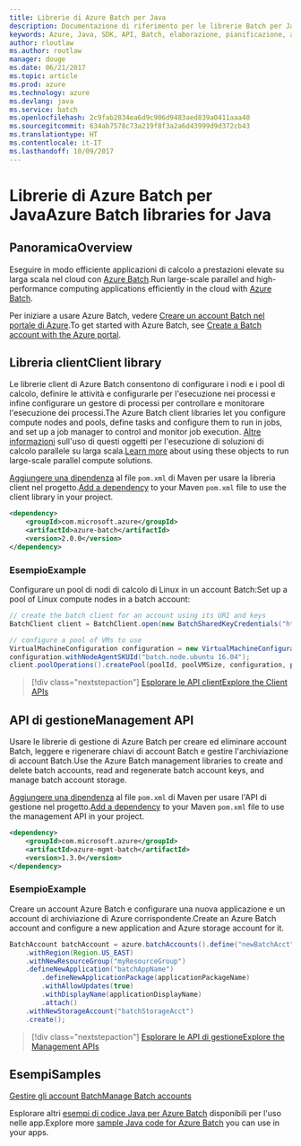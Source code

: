 ```yaml
---
title: Librerie di Azure Batch per Java
description: Documentazione di riferimento per le librerie Batch per Java
keywords: Azure, Java, SDK, API, Batch, elaborazione, pianificazione, a esecuzione prolungata
author: rloutlaw
ms.author: routlaw
manager: douge
ms.date: 06/21/2017
ms.topic: article
ms.prod: azure
ms.technology: azure
ms.devlang: java
ms.service: batch
ms.openlocfilehash: 2c9fab2834ea6d9c906d9483aed839a0411aaa40
ms.sourcegitcommit: 634ab7578c73a219f8f3a2a6d43999d9d372cb43
ms.translationtype: HT
ms.contentlocale: it-IT
ms.lasthandoff: 10/09/2017
---
```

# <a name="azure-batch-libraries-for-java"></a><span data-ttu-id="bbd70-104">Librerie di Azure Batch per Java</span><span class="sxs-lookup"><span data-stu-id="bbd70-104">Azure Batch libraries for Java</span></span>

## <a name="overview"></a><span data-ttu-id="bbd70-105">Panoramica</span><span class="sxs-lookup"><span data-stu-id="bbd70-105">Overview</span></span>

<span data-ttu-id="bbd70-106">Eseguire in modo efficiente applicazioni di calcolo a prestazioni elevate su larga scala nel cloud con [Azure Batch](/azure/batch/batch-technical-overview).</span><span class="sxs-lookup"><span data-stu-id="bbd70-106">Run large-scale parallel and high-performance computing applications efficiently in the cloud with [Azure Batch](/azure/batch/batch-technical-overview).</span></span>   

<span data-ttu-id="bbd70-107">Per iniziare a usare Azure Batch, vedere [Creare un account Batch nel portale di Azure](/azure/batch/batch-account-create-portal).</span><span class="sxs-lookup"><span data-stu-id="bbd70-107">To get started with Azure Batch, see [Create a Batch account with the Azure portal](/azure/batch/batch-account-create-portal).</span></span>

## <a name="client-library"></a><span data-ttu-id="bbd70-108">Libreria client</span><span class="sxs-lookup"><span data-stu-id="bbd70-108">Client library</span></span>

<span data-ttu-id="bbd70-109">Le librerie client di Azure Batch consentono di configurare i nodi e i pool di calcolo, definire le attività e configurarle per l'esecuzione nei processi e infine configurare un gestore di processi per controllare e monitorare l'esecuzione dei processi.</span><span class="sxs-lookup"><span data-stu-id="bbd70-109">The Azure Batch client libraries let you configure compute nodes and pools, define tasks and configure them to run in jobs, and set up a job manager to control and monitor job execution.</span></span> <span data-ttu-id="bbd70-110">[Altre informazioni](/azure/batch/batch-api-basics) sull'uso di questi oggetti per l'esecuzione di soluzioni di calcolo parallele su larga scala.</span><span class="sxs-lookup"><span data-stu-id="bbd70-110">[Learn more](/azure/batch/batch-api-basics) about using these objects to run large-scale parallel compute solutions.</span></span>

<span data-ttu-id="bbd70-111">[Aggiungere una dipendenza](https://maven.apache.org/guides/getting-started/index.html#How_do_I_use_external_dependencies) al file `pom.xml` di Maven per usare la libreria client nel progetto.</span><span class="sxs-lookup"><span data-stu-id="bbd70-111">[Add a dependency](https://maven.apache.org/guides/getting-started/index.html#How_do_I_use_external_dependencies) to your Maven `pom.xml` file to use the client library in your project.</span></span>

```XML
<dependency>
    <groupId>com.microsoft.azure</groupId>
    <artifactId>azure-batch</artifactId>
    <version>2.0.0</version>
</dependency>
```   

### <a name="example"></a><span data-ttu-id="bbd70-112">Esempio</span><span class="sxs-lookup"><span data-stu-id="bbd70-112">Example</span></span>

<span data-ttu-id="bbd70-113">Configurare un pool di nodi di calcolo di Linux in un account Batch:</span><span class="sxs-lookup"><span data-stu-id="bbd70-113">Set up a pool of Linux compute nodes in a batch account:</span></span>

```java
// create the batch client for an account using its URI and keys
BatchClient client = BatchClient.open(new BatchSharedKeyCredentials("https://fabrikambatch.eastus.batch.azure.com", "fabrikambatch", batchKey));

// configure a pool of VMs to use 
VirtualMachineConfiguration configuration = new VirtualMachineConfiguration();
configuration.withNodeAgentSKUId("batch.node.ubuntu 16.04");
client.poolOperations().createPool(poolId, poolVMSize, configuration, poolVMCount);
```

> [!div class="nextstepaction"]
> [<span data-ttu-id="bbd70-114">Esplorare le API client</span><span class="sxs-lookup"><span data-stu-id="bbd70-114">Explore the Client APIs</span></span>](/java/api/overview/azure/batch/clientlibrary)


## <a name="management-api"></a><span data-ttu-id="bbd70-115">API di gestione</span><span class="sxs-lookup"><span data-stu-id="bbd70-115">Management API</span></span>

<span data-ttu-id="bbd70-116">Usare le librerie di gestione di Azure Batch per creare ed eliminare account Batch, leggere e rigenerare chiavi di account Batch e gestire l'archiviazione di account Batch.</span><span class="sxs-lookup"><span data-stu-id="bbd70-116">Use the Azure Batch management libraries to create and delete batch accounts, read and regenerate batch account keys, and manage batch account storage.</span></span>

<span data-ttu-id="bbd70-117">[Aggiungere una dipendenza](https://maven.apache.org/guides/getting-started/index.html#How_do_I_use_external_dependencies) al file `pom.xml` di Maven per usare l'API di gestione nel progetto.</span><span class="sxs-lookup"><span data-stu-id="bbd70-117">[Add a dependency](https://maven.apache.org/guides/getting-started/index.html#How_do_I_use_external_dependencies) to your Maven `pom.xml` file to use the management API in your project.</span></span>

```XML
<dependency>
    <groupId>com.microsoft.azure</groupId>
    <artifactId>azure-mgmt-batch</artifactId>
    <version>1.3.0</version>
</dependency>
```

### <a name="example"></a><span data-ttu-id="bbd70-118">Esempio</span><span class="sxs-lookup"><span data-stu-id="bbd70-118">Example</span></span>

<span data-ttu-id="bbd70-119">Creare un account Azure Batch e configurare una nuova applicazione e un account di archiviazione di Azure corrispondente.</span><span class="sxs-lookup"><span data-stu-id="bbd70-119">Create an Azure Batch account and configure a new application and Azure storage account for it.</span></span>

```java
BatchAccount batchAccount = azure.batchAccounts().define("newBatchAcct")
    .withRegion(Region.US_EAST)
    .withNewResourceGroup("myResourceGroup")
    .defineNewApplication("batchAppName")
        .defineNewApplicationPackage(applicationPackageName)
        .withAllowUpdates(true)
        .withDisplayName(applicationDisplayName)
        .attach()
    .withNewStorageAccount("batchStorageAcct")
    .create();
```

> [!div class="nextstepaction"]
> [<span data-ttu-id="bbd70-120">Esplorare le API di gestione</span><span class="sxs-lookup"><span data-stu-id="bbd70-120">Explore the Management APIs</span></span>](/java/api/overview/azure/batch/managementapi)


## <a name="samples"></a><span data-ttu-id="bbd70-121">Esempi</span><span class="sxs-lookup"><span data-stu-id="bbd70-121">Samples</span></span>

<span data-ttu-id="bbd70-122">[Gestire gli account Batch][1]</span><span class="sxs-lookup"><span data-stu-id="bbd70-122">[Manage Batch accounts][1]</span></span>   

<span data-ttu-id="bbd70-123">Esplorare altri [esempi di codice Java per Azure Batch](https://azure.microsoft.com/resources/samples/?platform=java&term=batch) disponibili per l'uso nelle app.</span><span class="sxs-lookup"><span data-stu-id="bbd70-123">Explore more [sample Java code for Azure Batch](https://azure.microsoft.com/resources/samples/?platform=java&term=batch) you can use in your apps.</span></span>

[1]: https://github.com/Azure-Samples/batch-java-manage-batch-accounts